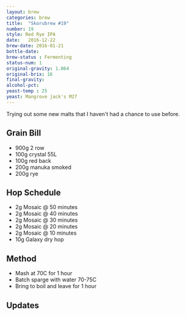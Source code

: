 ```yaml
---
layout: brew
categories: brew
title:  "Skorubrew #19"
number: 19
style: Red Rye IPA
date:   2016-12-22
brew-date: 2016-01-21
bottle-date:
brew-status : Fermenting
status-num: 1
original-gravity: 1.064
original-brix: 16
final-gravity:
alcohol-pct:
yeast-temp : 25
yeast: Mangrove jack's M27
---
```


Trying out some new malts that I haven't had a chance to use before.


Grain Bill
-----
* 900g 2 row
* 100g crystal 55L
* 100g red back
* 200g manuka smoked
* 200g rye


Hop Schedule
-------------

* 2g Mosaic @ 50 minutes
* 2g Mosaic @ 40 minutes
* 2g Mosaic @ 30 minutes
* 2g Mosaic @ 20 minutes
* 2g Mosaic @ 10 minutes
* 10g Galaxy dry hop

Method
-------

* Mash at 70C for 1 hour
* Batch sparge with water 70-75C
* Bring to boil and leave for 1 hour


Updates
-------
